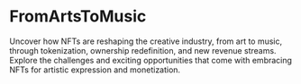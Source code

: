# FromArtsToMusic
Uncover how NFTs are reshaping the creative industry, from art to music, through tokenization, ownership redefinition, and new revenue streams. Explore the challenges and exciting opportunities that come with embracing NFTs for artistic expression and monetization.
